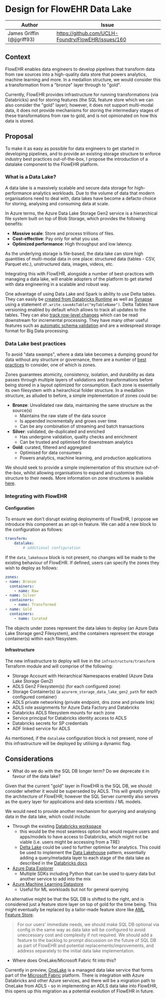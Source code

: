 # Design for FlowEHR Data Lake

| Author                     | Issue                                              |
|----------------------------|----------------------------------------------------|
| James Griffin (@jjgriff93) | https://github.com/UCLH-Foundry/FlowEHR/issues/160 |


## Context

FlowEHR enables data engineers to develop pipelines that transform data from raw sources into a high-quality data store that powers analytics, machine learning and more. In a medallion structure, we would consider this a transformation from a "bronze" layer through to "gold".

Currently, FlowEHR provides infrastructure for running transformations (via Databricks) and for storing features (the SQL feature store which we can also consider the "gold" layer); however, it does not support multi-modal data, it does not provide mechanisms for storing the intermediary stages of these transformations from raw to gold, and is not opinionated on how this data is stored.


## Proposal

To make it as easy as possible for data engineers to get started in developing pipelines, and to provide an existing storage structure to enforce industry best practices out-of-the-box, I propose the introduction of a datalake component to the FlowEHR platform.

### What is a Data Lake?

A data lake is a massively scalable and secure data storage for high-performance analytics workloads. Due to the volume of data that modern organisations need to deal with, data lakes have become a defacto choice for storing, analysing and consuming data at scale.

In Azure terms, the Azure Data Lake Storage Gen2 service is a hierarchical file system built on top of Blob Storage, which provides the following benefits:

- **Massive scale**: Store and process trillions of files.
- **Cost-effective**: Pay only for what you use.
- **Optimized performance**: High throughput and low latency.

As the underlying storage is file-based, the data lake can store high quantities of multi-modal data in one place: structured data (tables - CSV, Parquet etc.), unstructured data, images, videos, etc.

Integrating this with FlowEHR, alongside a number of best-practices with managing a data lake, will enable adopters of the platform to get started with data engineering in a scalable and robust way.

One advantage of using Data Lake and Spark is ability to use Delta tables. They can easily be [created from Databricks Runtime](https://learn.microsoft.com/en-us/azure/databricks/delta/tutorial#--create-a-table) as well as [Synapse](https://learn.microsoft.com/en-us/azure/synapse-analytics/spark/apache-spark-delta-lake-overview?pivots=programming-language-python#create-a-table) using a statement `df.write.saveAsTable("myTableName")`. Delta Tables have versioning enabled by default which allows to track all updates to the tables. They can also [track row-level changes](https://learn.microsoft.com/en-us/azure/databricks/delta/delta-change-data-feed) which can be read downstream for incremental processing. They have many other useful features such as [automatic schema validation](https://learn.microsoft.com/en-us/azure/databricks/delta/schema-validation) and are a widespread storage format for Big Data processing.

### Data Lake best practices

To avoid "data swamps", where a data lake becomes a dumping ground for data without any structure or governance, there are a number of [best practices](https://learn.microsoft.com/en-us/azure/cloud-adoption-framework/scenarios/cloud-scale-analytics/best-practices/data-lake-overview#data-lake-planning) to consider, one of which is zones.

Zones guarantees atomicity, consistency, isolation, and durability as data passes through multiple layers of validations and transformations before being stored in a layout optimized for consumption. Each zone is essentially its own filesystem with a heirarchical folder structure. In a medallion structure, as alluded to before, a simple implementation of zones could be:

- **Bronze**: Unvalidated raw data, maintaining the same structure as the source(s)
    - Maintains the raw state of the data source
    - Is appended incrementally and grows over time
    - Can be any combination of streaming and batch transactions
- **Silver**: validated, de-duplicated and enriched
    - Has undergone validation, quality checks and enrichment
    - Can be trusted and optimised for downstream analytics
- **Gold**: curated, filtered and aggregated
    - Optimised for data consumers
    - Powers analytics, machine learning, and production applications

We should seek to provide a simple implementation of this structure out-of-the-box, whilst allowing organisations to expand and customise this structure to their needs. More information on zone structures is available [here](https://learn.microsoft.com/en-us/azure/cloud-adoption-framework/scenarios/cloud-scale-analytics/best-practices/data-lake-zones).

### Integrating with FlowEHR

#### Configuration

To ensure we don't disrupt existing deployments of FlowEHR, I propose we introduce this component as an opt-in feature. We can add a new block to the configuration as follows:

```yaml
transform:
    datalake:
        # additional configuration
```

If the `data_lakehouse` block is not present, no changes will be made to the existing behaviour of FlowEHR. If defined, users can specify the zones they wish to deploy as follows:

```yaml
zones:
- name: Bronze
  containers:
    - name: Raw
- name: Silver
  containers:
    - name: Transformed
- name: Gold
  containers:
    - name: Curated
```

The objects under zones represent the data lakes to deploy (an Azure Data Lake Storage gen2 Filesystem), and the containers represent the storage container(s) within each filesystem.

#### Infrastructure

The new infrastructure to deploy will live in the `infrastructure/transform` Terraform module and will comprise of the following:

- Storage Account with Heirarchical Namespaces enabled (Azure Data Lake Storage Gen2)
- ADLS Gen2 Filesystem(s) (for each configured zone)
- Storage Container(s) (a `azurerm_storage_data_lake_gen2_path` for each configured container)
- ADLS private networking (private endpoint, dns zone and private link)
- ADLS role assignments for Azure Data Factory and Databricks
- Databricks ADLS filesystem mounts for each zone
- Service principal for Databricks identity access to ADLS
- Databricks secrets for SP credentials
- ADF linked service for ADLS

As mentioned, if the `datalake` configuration block is not present, none of this infrastructure will be deployed by utilising a dynamic flag.


## Considerations

- What do we do with the SQL DB longer term? Do we deprecate it in favour of the data lake?

Given that the current "gold" layer in FlowEHR is the SQL DB, we should consider whether it would be superseded by ADLS. This will greatly simplify the architecture of FlowEHR; however the SQL Server currently also serves as the query layer for applications and data scientists / ML models.

We would need to provide another mechanism for querying and analysing data in the data lake, which could include:
- Through the existing [Databricks workspace](https://learn.microsoft.com/en-us/azure/storage/blobs/data-lake-storage-use-databricks-spark)
    - this would be the most seamless option but would require users and apps/models to have access to Databricks, which might not be viable (i.e. users might be accessing from a TRE)
    - [Delta Lake](https://learn.microsoft.com/en-us/azure/databricks/delta/) could be used to further optimise for analytics. This could be used to implement the [Data Lakehouse](https://www.oracle.com/big-data/what-is-data-lakehouse/) pattern, essentially adding a query/metadata layer to each stage of the data lake as described in the [Databricks docs](https://learn.microsoft.com/en-us/azure/databricks/lakehouse/)
- [Azure Data Explorer](https://learn.microsoft.com/en-us/azure/data-explorer/data-lake-query-data)
    - Multiple SDKs including Python that can be used to query data but another service to add into the mix
- [Azure Machine Learning Datastore](https://learn.microsoft.com/en-us/azure/machine-learning/how-to-datastore?view=azureml-api-2&tabs=sdk-identity-based-access,sdk-adls-identity-access,sdk-azfiles-accountkey,sdk-adlsgen1-identity-access)
    - Useful for ML workloads but not for general querying

An alternative might be that the SQL DB is shifted to the right, and is considered just a feature store layer on top of gold for the time being. This might eventually be replaced by a tailor-made feature store like [AML Feature Store](https://learn.microsoft.com/en-us/azure/machine-learning/concept-what-is-managed-feature-store?view=azureml-api-2).

> For our users' immediate needs, we should make SQL DB optional via config in the same way as data lake will be configured to avoid uneccessary cost and complexity if not required. We should add a feature to the backlog to prompt discussion on the future of SQL DB as part of FlowEHR and potential replacements/improvements, and address separately to the initial data lake implementation.

- Where does OneLake/Microsoft Fabric fit into this?

Currently in preview, [OneLake](https://learn.microsoft.com/en-us/fabric/onelake/onelake-overview) is a managed data lake service that forms part of the [Microsoft Fabric](https://learn.microsoft.com/en-us/fabric/get-started/microsoft-fabric-overview) platform. There is integration with Azure Databricks and other Azure services, and there will be a migration path to OneLake from ADLS - so in implementing an ADLS data lake into FlowEHR, this opens up this migration as a potential evolution of FlowEHR in future.
